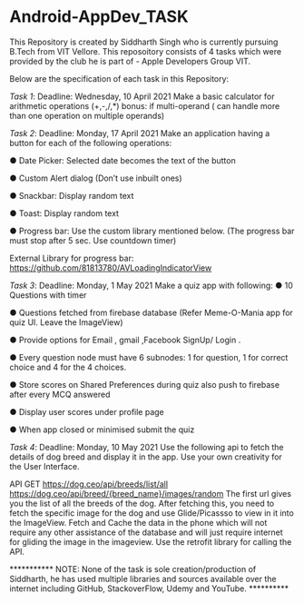 

# Android-AppDev_TASK
This Repository is created by Siddharth Singh who is currently pursuing B.Tech from VIT Vellore. 
This reposoitory consists of 4 tasks which were provided by the club he is part of - Apple Developers Group VIT.

Below are the specification of each task in this Repository:

*Task 1*: Deadline: Wednesday, 10 April 2021
Make a basic calculator for arithmetic operations (+,-,/,*)
bonus: if multi-operand ( can handle more than one operation on multiple operands)


*Task 2*: Deadline: Monday, 17 April 2021
Make an application having a button for each of the following operations:

● Date Picker: Selected date becomes the text of the button

● Custom Alert dialog (Don’t use inbuilt ones)

● Snackbar: Display random text

● Toast: Display random text

● Progress bar: Use the custom library mentioned below. (The
progress bar must stop after 5 sec. Use countdown timer)

External Library for progress bar:
https://github.com/81813780/AVLoadingIndicatorView



*Task 3*: Deadline: Monday, 1 May 2021
Make a quiz app with following:
● 10 Questions with timer

● Questions fetched from firebase database (Refer Meme-O-Mania app for quiz
UI. Leave the ImageView)

● Provide options for Email , gmail ,Facebook SignUp/ Login .

● Every question node must have 6 subnodes: 1 for question, 1 for correct choice
and 4 for the 4 choices.

● Store scores on Shared Preferences during quiz also push to firebase after
every MCQ answered

● Display user scores under profile page

● When app closed or minimised submit the quiz



*Task 4*: Deadline: Monday, 10 May 2021
Use the following api to fetch the details of dog breed and display it in the app. Use your own
creativity for the User Interface.

API GET
https://dog.ceo/api/breeds/list/all
https://dog.ceo/api/breed/{breed_name}/images/random
The first url gives you the list of all the breeds of the dog. After fetching this, you need
to fetch the specific image for the dog and use Glide/Picassso to view in it into the
ImageView. Fetch and Cache the data in the phone which will not require any other
assistance of the database and will just require internet for gliding the image in the
imageview. Use the retrofit library for calling the API.


***********  NOTE: None of the task is sole creation/production of Siddharth, he has used multiple libraries and sources available over the internet including GitHub, 
StackoverFlow, Udemy and YouTube.  **********
 
